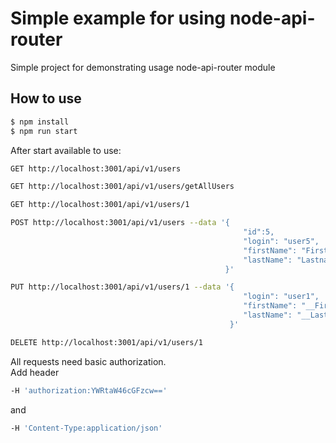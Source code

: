 # Simple example for using node-api-router

Simple project for demonstrating usage node-api-router module

## How to use

```bash
$ npm install
$ npm run start
```

After start available to use:
```bash
GET http://localhost:3001/api/v1/users
```
```bash
GET http://localhost:3001/api/v1/users/getAllUsers
```
```bash
GET http://localhost:3001/api/v1/users/1
```
```bash
POST http://localhost:3001/api/v1/users --data '{
                                                    "id":5,
                                                    "login": "user5",
                                                    "firstName": "Firstnam5",
                                                    "lastName": "Lastnam5"
                                                }'
```
```bash                                      
PUT http://localhost:3001/api/v1/users/1 --data '{
                                                    "login": "user1",
                                                    "firstName": "__Firstnam1__",
                                                    "lastName": "__Lastnam1__"
                                                 }'
```
```bash
DELETE http://localhost:3001/api/v1/users/1
```
All requests need basic authorization. <br />
Add header
```bash
-H 'authorization:YWRtaW46cGFzcw=='
```
and
```bash
-H 'Content-Type:application/json'
```